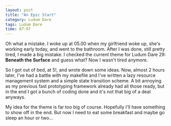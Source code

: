 ```yaml
---
layout: post
title: "An Epic Start"
category: Ludum Dare
tags: Ludum Dare
time: 07:07
---
```


Oh what a mistake. I woke up at 05.00 when my girlfriend woke up, she's working early today, and went to the bathroom. After I was done, still pretty tired, I made a big mistake. I checked the current theme for Ludum Dare 29: **Beneath the Surface** and guess what? Now I wasn't tired anymore.

So I got out of bed, at 5!, and wrote down some ideas. Now, almost 2 hours later, I've had a battle with my makefile and I've written a lazy resource management system and a simple state transition scheme. A bit annoying as my previous fast prototyping framework already had all those ready, but in the end I got a bunch of coding done and it's not that big of a deal anyways.

My idea for the theme is far too big of course. Hopefully I'll have something to show off in the end. But now I need to eat some breakfast and maybe go sleep an hour or two...
